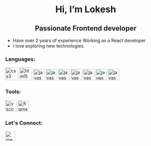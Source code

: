 
<h1 align="center">Hi, I’m Lokesh</h1>
<h2 align="center">Passionate Frontend developer</h2>


- Have over 2 years of experience Working as a React developer 
- I love exploring new technologies. 

<h3>Languages:</h3>
<section>
<img src="https://cdn.jsdelivr.net/gh/devicons/devicon@master/icons/css3/css3-original-wordmark.svg" alt="css3" width="40" height="40"/>
<img src="https://cdn.jsdelivr.net/gh/devicons/devicon@master/icons/html5/html5-original-wordmark.svg" alt="html5" width="40" height="40"/>
<img src="https://cdn.jsdelivr.net/gh/devicons/devicon@master/icons/sass/sass-original.svg" alt="javascript" width="35" height="35"/>
<img src="https://cdn.jsdelivr.net/gh/devicons/devicon@master/icons/bootstrap/bootstrap-original.svg" alt="javascript" width="35" height="35"/>
<img src="https://cdn.jsdelivr.net/gh/devicons/devicon@master/icons/javascript/javascript-original.svg" alt="javascript" width="35" height="35"/>
<img src="https://cdn.jsdelivr.net/gh/devicons/devicon@master/icons/react/react-original.svg" alt="javascript" width="35" height="35"/>
<img src="https://cdn.jsdelivr.net/gh/devicons/devicon@master/icons/VUE/VUE-original.svg" alt="javascript" width="35" height="35"/>
<img src="https://cdn.jsdelivr.net/gh/devicons/devicon@master/icons/redux/redux-original.svg" alt="javascript" width="35" height="35"/>
<img src="https://cdn.jsdelivr.net/gh/devicons/devicon@master/icons/webpack/webpack-original.svg" alt="javascript" width="35" height="35"/>
<section>
  
<h3>Tools:</h3>
<section>
 <img src="https://cdn.jsdelivr.net/gh/devicons/devicon/icons/vscode/vscode-original.svg" alt="vscode" width="35" height="35"/>
 <img src="https://cdn.jsdelivr.net/gh/devicons/devicon/icons/figma/figma-original.svg" alt="figma" width="35" height="35"/>
</section>
  

<h3>Let's Connect:</h3>
<p><a href="https://www.linkedin.com/in/lokesh-padmanabhan/" target="_blank"><img align="center" src="https://cdn.jsdelivr.net/gh/devicons/devicon/icons/linkedin/linkedin-original.svg" alt="me in linkedin" height="auto" width="30"/></a></p>

